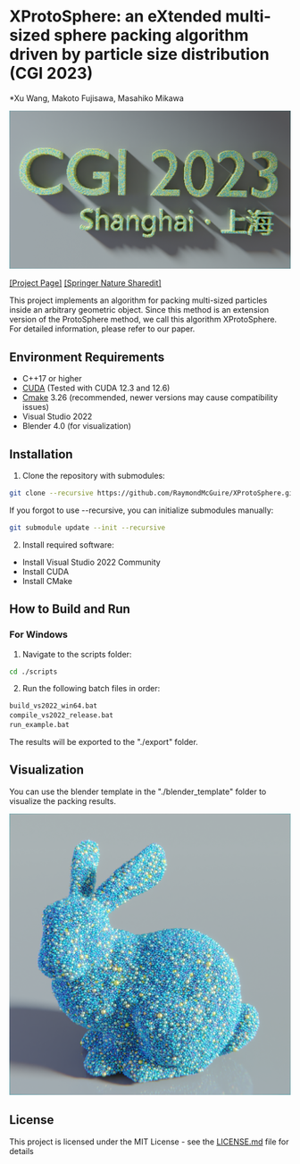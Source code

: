 <!--
 * @Author: Xu.WANG
 * @Date: 2021-10-05 21:02:47
 * @LastEditTime: 2023-08-12 16:28:02
 * @LastEditors: Xu.WANG raymondmgwx@gmail.com
 * @Description: 
-->
# XProtoSphere: an eXtended multi-sized sphere packing algorithm driven by particle size distribution (CGI 2023)

*Xu Wang, Makoto Fujisawa, Masahiko Mikawa

![](./pics/teaser.png)

[[Project Page]](https://raymondmcguire.github.io/xprotosphere/) [[Springer Nature Sharedit]](https://rdcu.be/dgafz)

This project implements an algorithm for packing multi-sized particles inside an arbitrary geometric object. Since this method is an extension version of the ProtoSphere method, we call this algorithm XProtoSphere. For detailed information, please refer to our paper.

## Environment Requirements

- C++17 or higher
- [CUDA](https://developer.nvidia.com/cuda-downloads) (Tested with CUDA 12.3 and 12.6)
- [Cmake](https://cmake.org/download/) 3.26 (recommended, newer versions may cause compatibility issues)
- Visual Studio 2022
- Blender 4.0 (for visualization)

## Installation

1. Clone the repository with submodules:
```bash
git clone --recursive https://github.com/RaymondMcGuire/XProtoSphere.git
```

If you forgot to use --recursive, you can initialize submodules manually:
```bash
git submodule update --init --recursive
```

2. Install required software:

- Install Visual Studio 2022 Community
- Install CUDA 
- Install CMake


## How to Build and Run

### For Windows

1. Navigate to the scripts folder:
```bash
cd ./scripts
```

2. Run the following batch files in order:
```bash
build_vs2022_win64.bat
compile_vs2022_release.bat
run_example.bat
```

The results will be exported to the "./export" folder.

## Visualization

You can use the blender template in the "./blender_template" folder to visualize the packing results.

![Example](./pics/bunny.png)


## License

This project is licensed under the MIT License - see the [LICENSE.md](LICENSE) file for details
